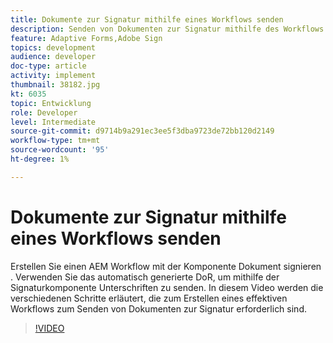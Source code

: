 ```yaml
---
title: Dokumente zur Signatur mithilfe eines Workflows senden
description: Senden von Dokumenten zur Signatur mithilfe des Workflows. Erstellen Sie einen AEM Workflow mit der Komponente Dokument signieren . Verwenden Sie das automatisch generierte DoR, um mithilfe der Signaturkomponente Unterschriften zu senden. In diesem Video werden die verschiedenen Schritte erläutert, die zum Erstellen eines effektiven Workflows zum Senden von Dokumenten zur Signatur erforderlich sind.
feature: Adaptive Forms,Adobe Sign
topics: development
audience: developer
doc-type: article
activity: implement
thumbnail: 38182.jpg
kt: 6035
topic: Entwicklung
role: Developer
level: Intermediate
source-git-commit: d9714b9a291ec3ee5f3dba9723de72bb120d2149
workflow-type: tm+mt
source-wordcount: '95'
ht-degree: 1%

---
```


# Dokumente zur Signatur mithilfe eines Workflows senden

Erstellen Sie einen AEM Workflow mit der Komponente Dokument signieren . Verwenden Sie das automatisch generierte DoR, um mithilfe der Signaturkomponente Unterschriften zu senden.
In diesem Video werden die verschiedenen Schritte erläutert, die zum Erstellen eines effektiven Workflows zum Senden von Dokumenten zur Signatur erforderlich sind.

>[!VIDEO](https://video.tv.adobe.com/v/38182/?quality=9&learn=on)